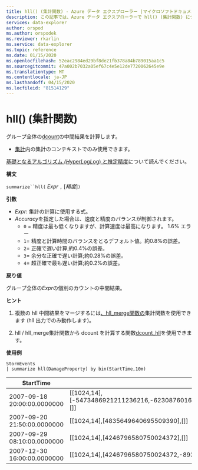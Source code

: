 ```yaml
---
title: hll() (集計関数) - Azure データ エクスプローラー |マイクロソフトドキュメント
description: この記事では、Azure データ エクスプローラーで hll() (集計関数) について説明します。
services: data-explorer
author: orspod
ms.author: orspodek
ms.reviewer: rkarlin
ms.service: data-explorer
ms.topic: reference
ms.date: 01/15/2020
ms.openlocfilehash: 52eac2984ed29bf8de21fb378a84b789015aa1c5
ms.sourcegitcommit: 47a002b7032a05ef67c4e5e12de7720062645e9e
ms.translationtype: MT
ms.contentlocale: ja-JP
ms.lasthandoff: 04/15/2020
ms.locfileid: "81514129"
---
```

# <a name="hll-aggregation-function"></a>hll() (集計関数)

グループ全体の[dcount](dcount-aggfunction.md)の中間結果を計算します。 

* [集計](summarizeoperator.md)内の集計のコンテキストでのみ使用できます。

[基礎となるアルゴリズム *(H*yper*L*og*L*og) と推定精度](dcount-aggfunction.md#estimation-accuracy)について読んでください。

**構文**

`summarize``hll(` *Expr* `,` [*精度*]`)`

**引数**

* *Expr*: 集計の計算に使用する式。 
* *Accuracy*を指定した場合は、速度と精度のバランスが制御されます。
    * `0` = 精度は最も低くなりますが、計算速度は最高になります。 1.6% エラー
    * `1`= 精度と計算時間のバランスをとるデフォルト値。約0.8%の誤差。
    * `2`= 正確で遅い計算;約0.4%の誤差。
    * `3`= 余分な正確で遅い計算;約0.28%の誤差。
    * `4`= 超正確で最も遅い計算;約0.2%の誤差。
    
**戻り値**

グループ全体の*Expr*の個別のカウントの中間結果。
 
**ヒント**

1) 複数の hll 中間結果をマージするには[、hll_merge関数の](hll-merge-aggfunction.md)集計関数を使用できます (hll 出力でのみ動作します)。

2) hll / hll_merge集計関数から dcount を計算する関数[dcount_hll](dcount-hllfunction.md)を使用できます。

**使用例**

```kusto
StormEvents
| summarize hll(DamageProperty) by bin(StartTime,10m)

```

|StartTime|hll_DamageProperty|
|---|---|
|2007-09-18 20:00:00.0000000|[[1024,14],[-5473486921211236216,-6230876016761372746,3953448761157777955,4246796580750024372],[]]|
|2007-09-20 21:50:00.0000000|[[1024,14],[4835649640695509390],[]]|
|2007-09-29 08:10:00.0000000|[[1024,14],[4246796580750024372],[]]|
|2007-12-30 16:00:00.0000000|[[1024,14],[4246796580750024372,-8936707700542868125],[]]|